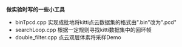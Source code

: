 **做实验时写的一些小工具**

- binTpcd.cpp 实现成批地将kitti点云数据集的格式由".bin"改为".pcd"
- searchLoop.cpp 根据一定规则寻找kitti数据集中的回环帧
- double_filter.cpp 点云双层体素将采样Demo